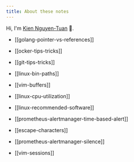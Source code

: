 ```yaml
---
title: About these notes
---
```


Hi, I'm [Kien Nguyen-Tuan](https://github.com/ntk148v/) 👋.


- [[golang-pointer-vs-references]]

- [[ocker-tips-tricks]]

- [[git-tips-tricks]]

- [[linux-bin-paths]]

- [[vim-buffers]]

- [[linux-cpu-utilization]]

- [[linux-recommended-software]]

- [[prometheus-alertmanager-time-based-alert]]

- [[escape-characters]]

- [[prometheus-alertmanager-silence]]

- [[vim-sessions]]
